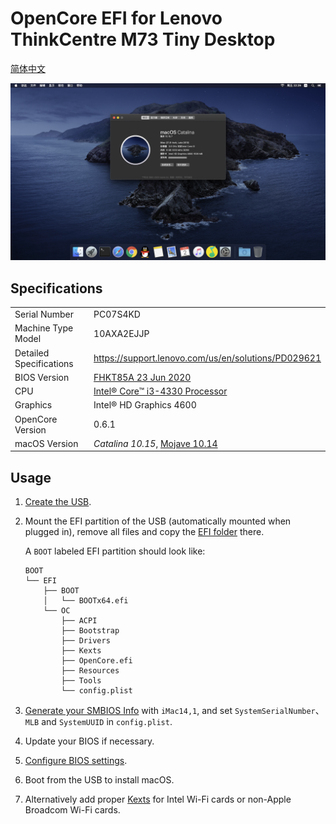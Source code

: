 # OpenCore EFI for Lenovo ThinkCentre M73 Tiny Desktop

[简体中文](README-zh_CN.md)

![](images/screenshot-20201002-22.29.51.png)

## Specifications

| | |
|-|-|
| Serial Number | PC07S4KD |
| Machine Type Model | 10AXA2EJJP |
| Detailed Specifications | <https://support.lenovo.com/us/en/solutions/PD029621> |
| BIOS Version | [FHKT85A 23 Jun 2020](https://pcsupport.lenovo.com/us/en/products/desktops-and-all-in-ones/thinkcentre-m-series-desktops/thinkcentre-m73/10ax/10axa2ejjp/pc07s4kd/downloads/DS038325) |
| CPU | [Intel® Core™ i3-4330 Processor](https://ark.intel.com/content/www/us/en/ark/products/77769/intel-core-i3-4330-processor-4m-cache-3-50-ghz.html) |
| Graphics | Intel® HD Graphics 4600 |
| OpenCore Version | 0.6.1 |
| macOS Version | *Catalina 10.15*, [Mojave 10.14](https://github.com/qianbinbin/hackintosh-m73-tiny/tree/macOS-Mojave-10.14) |

## Usage

1. [Create the USB](https://dortania.github.io/OpenCore-Install-Guide/installer-guide/).

2. Mount the EFI partition of the USB (automatically mounted when plugged in), remove all files and copy the [EFI folder](BOOT/EFI) there.

   A `BOOT` labeled EFI partition should look like:

   ```
   BOOT
   └── EFI
       ├── BOOT
       │   └── BOOTx64.efi
       └── OC
           ├── ACPI
           ├── Bootstrap
           ├── Drivers
           ├── Kexts
           ├── OpenCore.efi
           ├── Resources
           ├── Tools
           └── config.plist
   ```

3. [Generate your SMBIOS Info](https://dortania.github.io/OpenCore-Install-Guide/config-laptop.plist/haswell.html#platforminfo) with `iMac14,1`, and set `SystemSerialNumber`、`MLB` and `SystemUUID` in `config.plist`.

4. Update your BIOS if necessary.

5. [Configure BIOS settings](https://dortania.github.io/OpenCore-Install-Guide/config-laptop.plist/haswell.html#intel-bios-settings).

6. Boot from the USB to install macOS.

7. Alternatively add proper [Kexts](https://dortania.github.io/OpenCore-Install-Guide/ktext.html#wifi-and-bluetooth) for Intel Wi-Fi cards or non-Apple Broadcom Wi-Fi cards.
